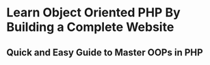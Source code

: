 # Learn Object Oriented PHP By Building a Complete Website

## Quick and Easy Guide to Master OOPs in PHP
